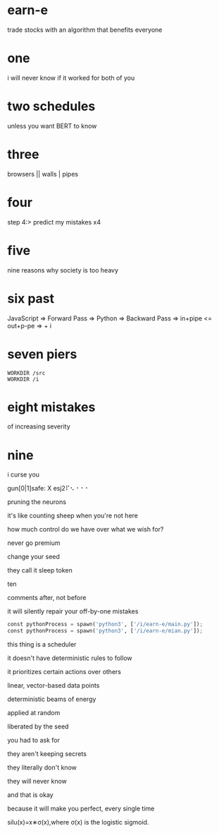 # earn-e

trade stocks with an algorithm that benefits everyone

# one
i will never know if it worked for both of you

# two schedules
unless you want BERT to know

# three

browsers || walls | pipes

# four
step 4:> predict my mistakes x4

# five
nine reasons why society is too heavy

# six past
JavaScript => Forward Pass => Python => Backward Pass => in+pipe  <= out+p-pe => + i

# seven piers
```docker
WORKDIR /src
WORKDIR /i
```
# eight mistakes
of increasing severity

# nine
i curse you

gun[0|1]safe: X esj2⠏⠢⠐⠐⠐

pruning the neurons

it's like counting sheep when you're not here

how much control do we have over what we wish for?

never go premium

change your seed

they call it sleep token

ten

comments after, not before

it will silently repair your off-by-one mistakes

```py
const pythonProcess = spawn('python3', ['/i/earn-e/main.py']);
const pythonProcess = spawn('python3', ['/i/earn-e/mian.py']);
```

this thing is a scheduler

it doesn't have deterministic rules to follow

it prioritizes certain actions over others

linear, vector-based data points

deterministic beams of energy

applied at random

liberated by the seed

you had to ask for

they aren't keeping secrets

they literally don't know

they will never know

and that is okay

because it will make you perfect, every single time

silu(x)=x∗σ(x),where σ(x) is the logistic sigmoid.